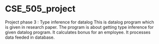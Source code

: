 # CSE_505_project
Project phase 3 : Type inference for datalog 
This is datalog program which is given in research paper. The program is about getting type inference for given datalog program.
It calculates bonus for an employee. It processes data feeded in database. 
